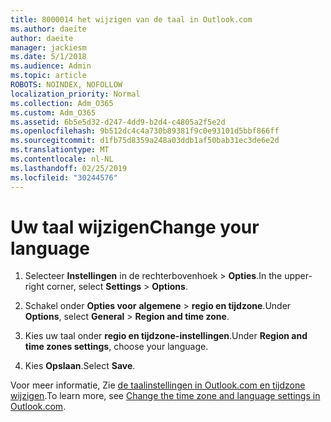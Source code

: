 ```yaml
---
title: 8000014 het wijzigen van de taal in Outlook.com
ms.author: daeite
author: daeite
manager: jackiesm
ms.date: 5/1/2018
ms.audience: Admin
ms.topic: article
ROBOTS: NOINDEX, NOFOLLOW
localization_priority: Normal
ms.collection: Adm_O365
ms.custom: Adm_O365
ms.assetid: 6b5e5d32-d247-4dd9-b2d4-c4805a2f5e2d
ms.openlocfilehash: 9b512dc4c4a730b89381f9c0e93101d5bbf866ff
ms.sourcegitcommit: d1fb75d8359a248a03ddb1af50bab31ec3de6e2d
ms.translationtype: MT
ms.contentlocale: nl-NL
ms.lasthandoff: 02/25/2019
ms.locfileid: "30244576"
---
```

# <a name="change-your-language"></a><span data-ttu-id="b86e2-102">Uw taal wijzigen</span><span class="sxs-lookup"><span data-stu-id="b86e2-102">Change your language</span></span>

1. <span data-ttu-id="b86e2-103">Selecteer **Instellingen** in de rechterbovenhoek \> **Opties**.</span><span class="sxs-lookup"><span data-stu-id="b86e2-103">In the upper-right corner, select **Settings** \> **Options**.</span></span>
    
2. <span data-ttu-id="b86e2-104">Schakel onder **Opties voor** **algemene** \> **regio en tijdzone**.</span><span class="sxs-lookup"><span data-stu-id="b86e2-104">Under **Options**, select **General** \> **Region and time zone**.</span></span>
    
3. <span data-ttu-id="b86e2-105">Kies uw taal onder **regio en tijdzone-instellingen**.</span><span class="sxs-lookup"><span data-stu-id="b86e2-105">Under **Region and time zones settings**, choose your language.</span></span>
    
4. <span data-ttu-id="b86e2-106">Kies **Opslaan**.</span><span class="sxs-lookup"><span data-stu-id="b86e2-106">Select **Save**.</span></span>
    
<span data-ttu-id="b86e2-107">Voor meer informatie, Zie [de taalinstellingen in Outlook.com en tijdzone wijzigen](https://go.microsoft.com/fwlink/p/?linkid=873132).</span><span class="sxs-lookup"><span data-stu-id="b86e2-107">To learn more, see [Change the time zone and language settings in Outlook.com](https://go.microsoft.com/fwlink/p/?linkid=873132).</span></span>
  

